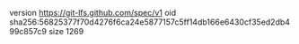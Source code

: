 version https://git-lfs.github.com/spec/v1
oid sha256:56825377f70d4276f6ca24e5877157c5ff14db166e6430cf35ed2db499c857c9
size 1269
